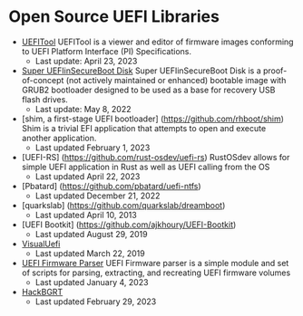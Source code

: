 # Open Source UEFI Libraries

- [UEFITool](https://github.com/LongSoft/UEFITool) UEFITool is a viewer and editor of firmware images conforming to UEFI Platform Interface (PI) Specifications.
  - Last update: April 23, 2023
- [Super UEFIinSecureBoot Disk](https://github.com/ValdikSS/Super-UEFIinSecureBoot-Disk) Super UEFIinSecureBoot Disk is a proof-of-concept (not actively maintained or enhanced) bootable image with GRUB2 bootloader designed to be used as a base for recovery USB flash drives.
  - Last update: May 8, 2022  
- [shim, a first-stage UEFI bootloader] (https://github.com/rhboot/shim) Shim is a trivial EFI application that attempts to open and execute another application. 
  - Last updated February 1, 2023  
- [UEFI-RS] (https://github.com/rust-osdev/uefi-rs) RustOSdev allows for simple UEFI application in Rust as well as UEFI calling from the OS 
  - Last updated April 22, 2023
 - [Pbatard] (https://github.com/pbatard/uefi-ntfs)
   - Last updated December 21, 2022
 - [quarkslab] (https://github.com/quarkslab/dreamboot)
   - Last updated April 10, 2013
 - [UEFI Bootkit] (https://github.com/ajkhoury/UEFI-Bootkit)
     - Last updated August 29, 2019
 - [VisualUefi](https://github.com/ionescu007/VisualUefi)
    - Last updated March 22, 2019
 - [UEFI Firmware Parser](https://github.com/theopolis/uefi-firmware-parser) UEFI Firmware parser is a simple module and set of scripts for parsing, extracting, and recreating UEFI firmware volumes 
    - Last updated January 4, 2023
 -  [HackBGRT](https://github.com/Metabolix/HackBGRT)
    - Last updated February 29, 2023

